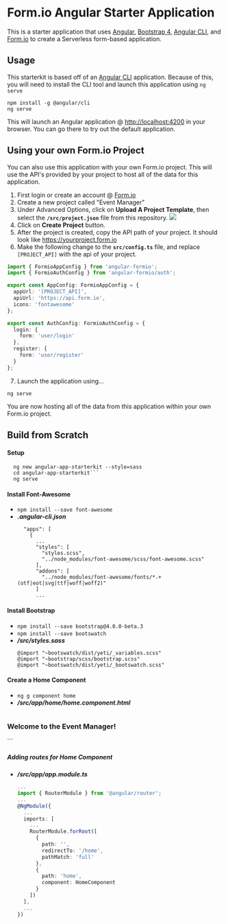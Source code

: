 Form.io Angular Starter Application
====================================
This is a starter application that uses [Angular](https://angular.io), [Bootstrap 4](https://getbootstrap.com/), [Angular CLI](https://cli.angular.io), and [Form.io](https://form.io) to create a Serverless form-based application.

Usage
---------
This starterkit is based off of an [Angular CLI](https://cli.angular.io/) application. Because of this, you will need to install the CLI tool and launch this application using ```ng serve```

```
npm install -g @angular/cli
ng serve
```

This will launch an Angular application @ [http://localhost:4200](http://localhost:4200) in your browser. You can go there to try out the default application.

Using your own Form.io Project
---------
You can also use this application with your own Form.io project. This will use the API's provided by your project to host all of
the data for this application. 

1. First login or create an account @ [Form.io](https://portal.form.io)
2. Create a new project called "Event Manager"
3. Under Advanced Options, click on **Upload A Project Template**, then select the **```/src/project.json```** file from this repository.
  ![](https://monosnap.com/file/yITvSniWzfdYJPLdfhC4bWHZEd9LBq.png)
4. Click on **Create Project** button.
5. After the project is created, copy the API path of your project. It should look like https://yourproject.form.io
6. Make the following change to the **```src/config.ts```** file, and replace ```[PROJECT_API]``` with the api of your project.

```ts
import { FormioAppConfig } from 'angular-formio';
import { FormioAuthConfig } from 'angular-formio/auth';

export const AppConfig: FormioAppConfig = {
  appUrl: '[PROJECT_API]',
  apiUrl: 'https://api.form.io',
  icons: 'fontawesome'
};

export const AuthConfig: FormioAuthConfig = {
  login: {
    form: 'user/login'
  },
  register: {
    form: 'user/register'
  }
};
```

7. Launch the application using...

```
ng serve
```

You are now hosting all of the data from this application within your own Form.io project.

Build from Scratch
---------

#### Setup
```
  ng new angular-app-starterkit --style=sass
  cd angular-app-starterkit```
  ng serve
```

#### Install Font-Awesome
 
 - ```npm install --save font-awesome```
 - ***.angular-cli.json***
   ```
     "apps": [
       {
         ...
         "styles": [
           "styles.scss",
           "../node_modules/font-awesome/scss/font-awesome.scss"
         ],
         "addons": [
           "../node_modules/font-awesome/fonts/*.+(otf|eot|svg|ttf|woff|woff2)"
         ]
         ...
   ```
 
#### Install Bootstrap
 - ```npm install --save bootstrap@4.0.0-beta.3```
 - ```npm install --save bootswatch```
 - ***/src/styles.sass***
    ```
    @import "~bootswatch/dist/yeti/_variables.scss"
    @import "~bootstrap/scss/bootstrap.scss"
    @import "~bootswatch/dist/yeti/_bootswatch.scss"
    ```

#### Create a Home Component
 - ```ng g component home```
 - ***/src/app/home/home.component.html***
    ```html
<div class="jumbotron">
  <h3>Welcome to the Event Manager!</h3>
</div>
    ```

##### Adding routes for Home Component
 - ***/src/app/app.module.ts***
    ```ts
    ...
    import { RouterModule } from '@angular/router';
    ...
    @NgModule({
      ...
      imports: [
        ...
        RouterModule.forRoot([
          {
            path: '',
            redirectTo: '/home',
            pathMatch: 'full'
          },
          {
            path: 'home',
            component: HomeComponent
          }
        ])
      ],
      ...
    })
    ```
